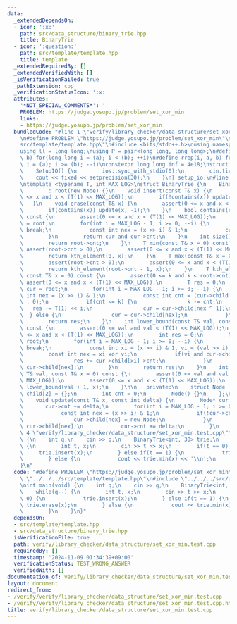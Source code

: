 ```yaml
---
data:
  _extendedDependsOn:
  - icon: ':x:'
    path: src/data_structure/binary_trie.hpp
    title: BinaryTrie
  - icon: ':question:'
    path: src/template/template.hpp
    title: template
  _extendedRequiredBy: []
  _extendedVerifiedWith: []
  _isVerificationFailed: true
  _pathExtension: cpp
  _verificationStatusIcon: ':x:'
  attributes:
    '*NOT_SPECIAL_COMMENTS*': ''
    PROBLEM: https://judge.yosupo.jp/problem/set_xor_min
    links:
    - https://judge.yosupo.jp/problem/set_xor_min
  bundledCode: "#line 1 \"verify/library_checker/data_structure/set_xor_min.test.cpp\"\
    \n#define PROBLEM \"https://judge.yosupo.jp/problem/set_xor_min\"\n#line 2 \"\
    src/template/template.hpp\"\n#include <bits/stdc++.h>\nusing namespace std;\n\
    using ll = long long;\nusing P = pair<long long, long long>;\n#define rep(i, a,\
    \ b) for(long long i = (a); i < (b); ++i)\n#define rrep(i, a, b) for(long long\
    \ i = (a); i >= (b); --i)\nconstexpr long long inf = 4e18;\nstruct SetupIO {\n\
    \    SetupIO() {\n        ios::sync_with_stdio(0);\n        cin.tie(0);\n    \
    \    cout << fixed << setprecision(30);\n    }\n} setup_io;\n#line 3 \"src/data_structure/binary_trie.hpp\"\
    \ntemplate <typename T, int MAX_LOG>\nstruct BinaryTrie {\n    BinaryTrie()\n\
    \        : root(new Node) {}\n    void insert(const T& x) {\n        assert(0\
    \ <= x and x < (T(1) << MAX_LOG));\n        if(!contains(x)) update(x, 1);\n \
    \   }\n    void erase(const T& x) {\n        assert(0 <= x and x < (T(1) << MAX_LOG));\n\
    \        if(contains(x)) update(x, -1);\n    }\n    bool contains(const T& x)\
    \ const {\n        assert(0 <= x and x < (T(1) << MAX_LOG));\n        Node* cur\
    \ = root;\n        for(int i = MAX_LOG - 1; i >= 0; --i) {\n            if(!cur)\
    \ break;\n            const int nex = (x >> i) & 1;\n            cur = cur->child[nex];\n\
    \        }\n        return cur and cur->cnt;\n    }\n    int size() const {\n\
    \        return root->cnt;\n    }\n    T min(const T& x = 0) const {\n       \
    \ assert(root->cnt > 0);\n        assert(0 <= x and x < (T(1) << MAX_LOG));\n\
    \        return kth_element(0, x);\n    }\n    T max(const T& x = 0) const {\n\
    \        assert(root->cnt > 0);\n        assert(0 <= x and x < (T(1) << MAX_LOG));\n\
    \        return kth_element(root->cnt - 1, x);\n    }\n    T kth_element(int k,\
    \ const T& x = 0) const {\n        assert(0 <= k and k < root->cnt);\n       \
    \ assert(0 <= x and x < (T(1) << MAX_LOG));\n        T res = 0;\n        Node*\
    \ cur = root;\n        for(int i = MAX_LOG - 1; i >= 0; --i) {\n            const\
    \ int nex = (x >> i) & 1;\n            const int cnt = (cur->child[nex] ? cur->child[nex]->cnt\
    \ : 0);\n            if(cnt <= k) {\n                k -= cnt;\n             \
    \   res += T(1) << i;\n                cur = cur->child[nex ^ 1];\n          \
    \  } else {\n                cur = cur->child[nex];\n            }\n        }\n\
    \        return res;\n    }\n    int lower_bound(const T& val, const T& x = 0)\
    \ const {\n        assert(0 <= val and val < (T(1) << MAX_LOG));\n        assert(0\
    \ <= x and x < (T(1) << MAX_LOG));\n        int res = 0;\n        Node* cur =\
    \ root;\n        for(int i = MAX_LOG - 1; i >= 0; --i) {\n            if(!cur)\
    \ break;\n            const int xi = (x >> i) & 1, vi = (val >> i) & 1;\n    \
    \        const int nex = xi xor vi;\n            if(vi and cur->child[xi]) {\n\
    \                res += cur->child[xi]->cnt;\n            }\n            cur =\
    \ cur->child[nex];\n        }\n        return res;\n    }\n    int upper_bound(const\
    \ T& val, const T& x = 0) const {\n        assert(0 <= val and val < (T(1) <<\
    \ MAX_LOG));\n        assert(0 <= x and x < (T(1) << MAX_LOG));\n        return\
    \ lower_bound(val + 1, x);\n    }\n\n   private:\n    struct Node {\n        Node*\
    \ child[2] = {};\n        int cnt = 0;\n        Node() {}\n    };\n    Node* root;\n\
    \    void update(const T& x, const int delta) {\n        Node* cur = root;\n \
    \       cur->cnt += delta;\n        for(int i = MAX_LOG - 1; i >= 0; --i) {\n\
    \            const int nex = (x >> i) & 1;\n            if(!cur->child[nex]) {\n\
    \                cur->child[nex] = new Node;\n            }\n            cur =\
    \ cur->child[nex];\n            cur->cnt += delta;\n        }\n    }\n};\n#line\
    \ 4 \"verify/library_checker/data_structure/set_xor_min.test.cpp\"\nint main(void)\
    \ {\n    int q;\n    cin >> q;\n    BinaryTrie<int, 30> trie;\n    while(q--)\
    \ {\n        int t, x;\n        cin >> t >> x;\n        if(t == 0) {\n       \
    \     trie.insert(x);\n        } else if(t == 1) {\n            trie.erase(x);\n\
    \        } else {\n            cout << trie.min(x) << '\\n';\n        }\n    }\n\
    }\n"
  code: "#define PROBLEM \"https://judge.yosupo.jp/problem/set_xor_min\"\n#include\
    \ \"../../../src/template/template.hpp\"\n#include \"../../../src/data_structure/binary_trie.hpp\"\
    \nint main(void) {\n    int q;\n    cin >> q;\n    BinaryTrie<int, 30> trie;\n\
    \    while(q--) {\n        int t, x;\n        cin >> t >> x;\n        if(t ==\
    \ 0) {\n            trie.insert(x);\n        } else if(t == 1) {\n           \
    \ trie.erase(x);\n        } else {\n            cout << trie.min(x) << '\\n';\n\
    \        }\n    }\n}"
  dependsOn:
  - src/template/template.hpp
  - src/data_structure/binary_trie.hpp
  isVerificationFile: true
  path: verify/library_checker/data_structure/set_xor_min.test.cpp
  requiredBy: []
  timestamp: '2024-11-09 01:34:39+09:00'
  verificationStatus: TEST_WRONG_ANSWER
  verifiedWith: []
documentation_of: verify/library_checker/data_structure/set_xor_min.test.cpp
layout: document
redirect_from:
- /verify/verify/library_checker/data_structure/set_xor_min.test.cpp
- /verify/verify/library_checker/data_structure/set_xor_min.test.cpp.html
title: verify/library_checker/data_structure/set_xor_min.test.cpp
---
```


